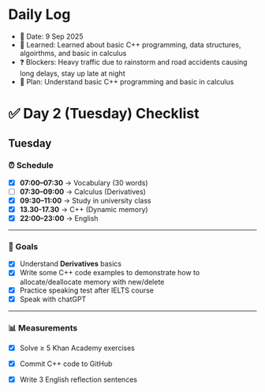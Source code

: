 # Daily Log
- 📅 Date: 9 Sep 2025
- 📖 Learned: Learned about basic C++ programming, data structures, algoirthms, and basic in calculus
- ❓ Blockers: Heavy traffic due to rainstorm and road accidents causing long delays, stay up late at night
- 🎯 Plan: Understand basic C++ programming and basic in calculus

# ✅ Day 2 (Tuesday) Checklist
## Tuesday 

### ⏰ Schedule
- [x] **07:00–07:30** → Vocabulary (30 words)  
- [ ] **07:30–09:00** → Calculus (Derivatives)  
- [x] **09:30–11:00** → Study in university class
- [x] **13.30-17.30** → C++ (Dynamic memory)
- [x] **22:00–23:00** → English  

---

### 🎯 Goals
- [x] Understand **Derivatives** basics  
- [x] Write some C++ code examples to demonstrate how to allocate/deallocate memory with new/delete
- [x] Practice speaking test after IELTS course
- [X] Speak with chatGPT

---

### 📊 Measurements
- [x] Solve ≥ 5 Khan Academy exercises  
- [x] Commit C++ code to GitHub  
- [x] Write 3 English reflection sentences


